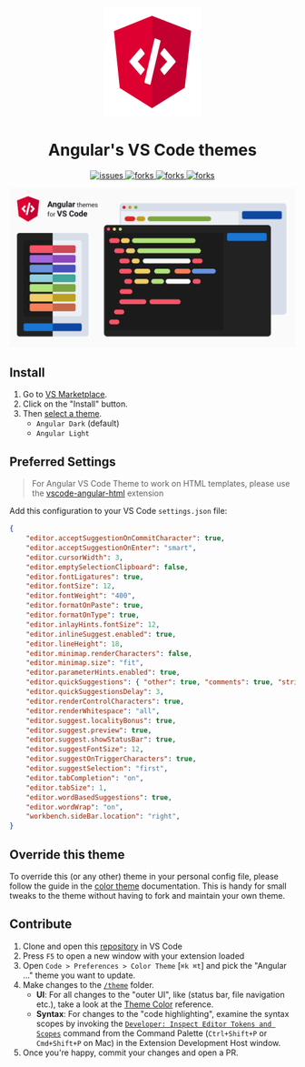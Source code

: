 <!--
Created: Sun Oct 31 2021 16:45:19 GMT-0400 (hora de Bolivia)
Modified: Mon Dec 06 2021 22:11:58 GMT-0400 (hora de Bolivia)
-->
<p align="center">
  <a href="https://marketplace.visualstudio.com/items?itemName=MichaellAlavedraMunayco.angular-theme">
    <img src=".github/images/logo.png" width="170px" height="192px"/>
  </a>
</p>

<h1 align="center">
  Angular's VS Code themes
</h1>

<p align="center">
    <a href="https://github.com/MichaellAlavedraMunayco/angular-vscode-theme/issues">
        <img src="https://img.shields.io/github/issues/MichaellAlavedraMunayco/angular-vscode-theme" alt="issues"/>
    </a>
    <a href="https://github.com/MichaellAlavedraMunayco/angular-vscode-theme/">
        <img src="https://img.shields.io/github/forks/MichaellAlavedraMunayco/angular-vscode-theme" alt="forks"/>
    </a>
    <a href="https://github.com/MichaellAlavedraMunayco/angular-vscode-theme/">
        <img src="https://img.shields.io/github/stars/MichaellAlavedraMunayco/angular-vscode-theme" alt="forks"/>
    </a>
    <a href="https://github.com/MichaellAlavedraMunayco/angular-vscode-theme/">
        <img src="https://img.shields.io/github/license/MichaellAlavedraMunayco/angular-vscode-theme" alt="forks"/>
    </a>
</p>

![Angular VS Code Theme](.github/images/flyer.png)

## Install

1. Go to [VS Marketplace](https://marketplace.visualstudio.com/items?itemName=MichaellAlavedraMunayco.angular-theme).
2. Click on the "Install" button.
3. Then [select a theme](https://code.visualstudio.com/docs/getstarted/themes#_selecting-the-color-theme).
    - `Angular Dark` (default)
    - `Angular Light`

## Preferred Settings

> For Angular VS Code Theme to work on HTML templates, please use the [vscode-angular-html](https://marketplace.visualstudio.com/items?itemName=ghaschel.vscode-angular-html) extension

Add this configuration to your VS Code `settings.json` file:

```json
{
    "editor.acceptSuggestionOnCommitCharacter": true,
    "editor.acceptSuggestionOnEnter": "smart",
    "editor.cursorWidth": 3,
    "editor.emptySelectionClipboard": false,
    "editor.fontLigatures": true,
    "editor.fontSize": 12,
    "editor.fontWeight": "400",
    "editor.formatOnPaste": true,
    "editor.formatOnType": true,
    "editor.inlayHints.fontSize": 12,
    "editor.inlineSuggest.enabled": true,
    "editor.lineHeight": 18,
    "editor.minimap.renderCharacters": false,
    "editor.minimap.size": "fit",
    "editor.parameterHints.enabled": true,
    "editor.quickSuggestions": { "other": true, "comments": true, "strings": true },
    "editor.quickSuggestionsDelay": 3,
    "editor.renderControlCharacters": true,
    "editor.renderWhitespace": "all",
    "editor.suggest.localityBonus": true,
    "editor.suggest.preview": true,
    "editor.suggest.showStatusBar": true,
    "editor.suggestFontSize": 12,
    "editor.suggestOnTriggerCharacters": true,
    "editor.suggestSelection": "first",
    "editor.tabCompletion": "on",
    "editor.tabSize": 1,
    "editor.wordBasedSuggestions": true,
    "editor.wordWrap": "on",
    "workbench.sideBar.location": "right",
}
```

## Override this theme

To override this (or any other) theme in your personal config file, please follow the guide in the [color theme](https://code.visualstudio.com/api/extension-guides/color-theme) documentation. This is handy for small tweaks to the theme without having to fork and maintain your own theme.

## Contribute

1. Clone and open this [repository](https://github.com/MichaellAlavedraMunayco/angular-vscode-theme) in VS Code
2. Press `F5` to open a new window with your extension loaded
3. Open `Code > Preferences > Color Theme` [`⌘k ⌘t`] and pick the "Angular ..." theme you want to update.
4. Make changes to the [`/theme`](https://github.com/MichaellAlavedraMunayco/angular-vscode-theme/main/themes) folder.
    - **UI**: For all changes to the "outer UI", like (status bar, file navigation etc.), take a look at the [Theme Color](https://code.visualstudio.com/api/references/theme-color) reference.
    - **Syntax**: For changes to the "code highlighting", examine the syntax scopes by invoking the [`Developer: Inspect Editor Tokens and Scopes`](https://code.visualstudio.com/api/language-extensions/syntax-highlight-guide#scope-inspector) command from the Command Palette (`Ctrl+Shift+P` or `Cmd+Shift+P` on Mac) in the Extension Development Host window.
5. Once you're happy, commit your changes and open a PR.
